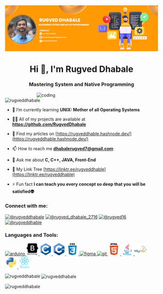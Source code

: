 ![logo](https://github.com/RugvedDhabale/RugvedDhabale/blob/main/Header.png)
<h1 align="center">Hi 👋, I'm Rugved Dhabale</h1>
<h3 align="center">Mastering System and Native Programming</h3>

<img align="right" alt="coding" width="400" src="https://www.google.com/url?sa=i&url=https%3A%2F%2Fgithub.com%2Frudrabarad%2FGifs&psig=AOvVaw2Px4NQ9EuOcRzDNLOOz54x&ust=1702548637282000&source=images&cd=vfe&opi=89978449&ved=0CBEQjRxqFwoTCNil86OWjIMDFQAAAAAdAAAAABAP">

<p align="left"> <img src="https://komarev.com/ghpvc/?username=rugveddhabale&label=Profile%20views&color=0e75b6&style=flat" alt="rugveddhabale" /> </p>

- 🌱 I’m currently learning **UNIX: Mother of all Operating Systems**

- 👨‍💻 All of my projects are available at **https://github.com/RugvedDhabale**

- 📝 Find my articles on [https://rugveddhable.hashnode.dev/](https://rugveddhable.hashnode.dev/)

- 📫 How to reach me **dhabalerugved7@gmail.com**

- 💬 Ask me about **C, C++, JAVA, Front-End**

- 🌳 My Link Tree [https://linktr.ee/rugveddhable](https://linktr.ee/rugveddhable)

- ⚡ Fun fact **I can teach you every concept so deep that you will be satisfied👽**

<h3 align="left">Connect with me:</h3>
<p align="left">
<a href="https://linkedin.com/in/@rugveddhabale" target="blank"><img align="center" src="https://raw.githubusercontent.com/rahuldkjain/github-profile-readme-generator/master/src/images/icons/Social/linked-in-alt.svg" alt="@rugveddhabale" height="30" width="40" /></a>
<a href="https://instagram.com/@rugved_dhabale_2716" target="blank"><img align="center" src="https://raw.githubusercontent.com/rahuldkjain/github-profile-readme-generator/master/src/images/icons/Social/instagram.svg" alt="@rugved_dhabale_2716" height="30" width="40" /></a>
<a href="https://hashnode.com/@rugved16" target="blank"><img align="center" src="https://raw.githubusercontent.com/rahuldkjain/github-profile-readme-generator/master/src/images/icons/Social/hashnode.svg" alt="@rugved16" height="30" width="40" /></a>
<a href="https://www.hackerrank.com/@rugveddhable" target="blank"><img align="center" src="https://raw.githubusercontent.com/rahuldkjain/github-profile-readme-generator/master/src/images/icons/Social/hackerrank.svg" alt="@rugveddhable" height="30" width="40" /></a>
</p>

<h3 align="left">Languages and Tools:</h3>
<p align="left"> <a href="https://www.arduino.cc/" target="_blank" rel="noreferrer"> <img src="https://cdn.worldvectorlogo.com/logos/arduino-1.svg" alt="arduino" width="40" height="40"/> </a> <a href="https://getbootstrap.com" target="_blank" rel="noreferrer"> <img src="https://raw.githubusercontent.com/devicons/devicon/master/icons/bootstrap/bootstrap-plain-wordmark.svg" alt="bootstrap" width="40" height="40"/> </a> <a href="https://www.cprogramming.com/" target="_blank" rel="noreferrer"> <img src="https://raw.githubusercontent.com/devicons/devicon/master/icons/c/c-original.svg" alt="c" width="40" height="40"/> </a> <a href="https://www.w3schools.com/cpp/" target="_blank" rel="noreferrer"> <img src="https://raw.githubusercontent.com/devicons/devicon/master/icons/cplusplus/cplusplus-original.svg" alt="cplusplus" width="40" height="40"/> </a> <a href="https://www.w3schools.com/css/" target="_blank" rel="noreferrer"> <img src="https://raw.githubusercontent.com/devicons/devicon/master/icons/css3/css3-original-wordmark.svg" alt="css3" width="40" height="40"/> </a> <a href="https://www.figma.com/" target="_blank" rel="noreferrer"> <img src="https://www.vectorlogo.zone/logos/figma/figma-icon.svg" alt="figma" width="40" height="40"/> </a> <a href="https://git-scm.com/" target="_blank" rel="noreferrer"> <img src="https://www.vectorlogo.zone/logos/git-scm/git-scm-icon.svg" alt="git" width="40" height="40"/> </a> <a href="https://www.w3.org/html/" target="_blank" rel="noreferrer"> <img src="https://raw.githubusercontent.com/devicons/devicon/master/icons/html5/html5-original-wordmark.svg" alt="html5" width="40" height="40"/> </a> <a href="https://www.java.com" target="_blank" rel="noreferrer"> <img src="https://raw.githubusercontent.com/devicons/devicon/master/icons/java/java-original.svg" alt="java" width="40" height="40"/> </a> <a href="https://www.mysql.com/" target="_blank" rel="noreferrer"> <img src="https://raw.githubusercontent.com/devicons/devicon/master/icons/mysql/mysql-original-wordmark.svg" alt="mysql" width="40" height="40"/> </a> <a href="https://www.python.org" target="_blank" rel="noreferrer"> <img src="https://raw.githubusercontent.com/devicons/devicon/master/icons/python/python-original.svg" alt="python" width="40" height="40"/> </a> <a href="https://reactjs.org/" target="_blank" rel="noreferrer"> <img src="https://raw.githubusercontent.com/devicons/devicon/master/icons/react/react-original-wordmark.svg" alt="react" width="40" height="40"/> </a> </p>

<p><img align="left" src="https://github-readme-stats.vercel.app/api/top-langs?username=rugveddhabale&show_icons=true&locale=en&layout=compact" alt="rugveddhabale" /></p>

<p>&nbsp;<img align="center" src="https://github-readme-stats.vercel.app/api?username=rugveddhabale&show_icons=true&locale=en" alt="rugveddhabale" /></p>

<p><img align="center" src="https://github-readme-streak-stats.herokuapp.com/?user=rugveddhabale&" alt="rugveddhabale" /></p>
